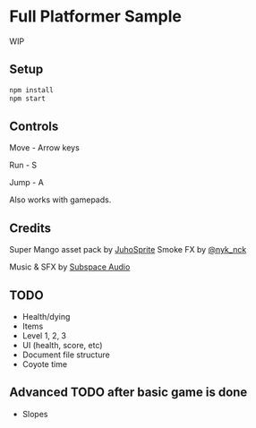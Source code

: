 # Full Platformer Sample

WIP

## Setup

```bash
npm install
npm start
```

## Controls

Move - Arrow keys

Run - S

Jump - A

Also works with gamepads.

## Credits

Super Mango asset pack by [JuhoSprite](https://juhosprite.itch.io/super-mango-2d-pixelart-platformer-asset-pack16x16)
Smoke FX by [@nyk_nck](https://nyknck.itch.io/fx062)

Music & SFX by [Subspace Audio](https://opengameart.org/users/subspaceaudio)

## TODO

- Health/dying
- Items
- Level 1, 2, 3
- UI (health, score, etc)
- Document file structure
- Coyote time

## Advanced TODO after basic game is done

- Slopes
